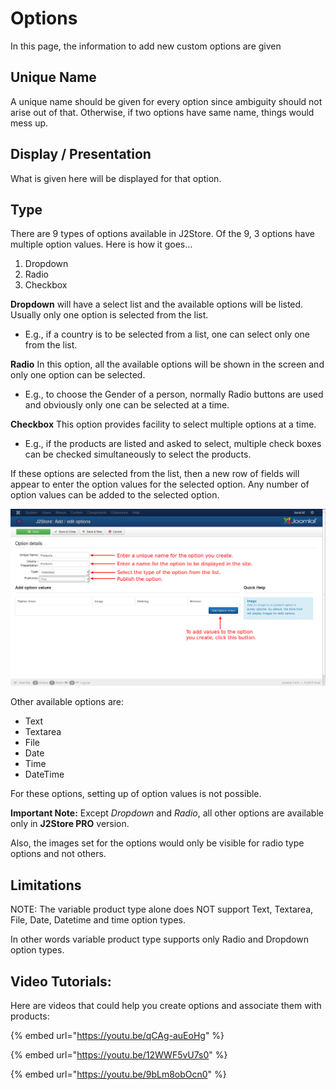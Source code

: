 # Options

In this page, the information to add new custom options are given

## Unique Name <a id="unique-name"></a>

A unique name should be given for every option since ambiguity should not arise out of that. Otherwise, if two options have same name, things would mess up.

## Display / Presentation <a id="display--presentation"></a>

What is given here will be displayed for that option.

## Type <a id="type"></a>

There are 9 types of options available in J2Store. Of the 9, 3 options have multiple option values. Here is how it goes…

1. Dropdown
2. Radio
3. Checkbox

**Dropdown** will have a select list and the available options will be listed. Usually only one option is selected from the list.

* E.g., if a country is to be selected from a list, one can select only one from the list.

**Radio** In this option, all the available options will be shown in the screen and only one option can be selected.

* E.g., to choose the Gender of a person, normally Radio buttons are used and obviously only one can be selected at a time.

**Checkbox** This option provides facility to select multiple options at a time.

* E.g., if the products are listed and asked to select, multiple check boxes can be checked simultaneously to select the products.

If these options are selected from the list, then a new row of fields will appear to enter the option values for the selected option. Any number of option values can be added to the selected option.

![Option of the type checkbox](https://raw.githubusercontent.com/j2store/doc-images/master/catalog/options/options-checkbox.png)

Other available options are:

* Text
* Textarea
* File
* Date
* Time
* DateTime

For these options, setting up of option values is not possible.

**Important Note:** Except _Dropdown_ and _Radio_, all other options are available only in **J2Store PRO** version.

Also, the images set for the options would only be visible for radio type options and not others.

## Limitations <a id="limitations"></a>

 NOTE: The variable product type alone does NOT support Text, Textarea, File, Date, Datetime and time option types.

In other words variable product type supports only Radio and Dropdown option types.

## Video Tutorials: <a id="video-tutorials"></a>

 Here are videos that could help you create options and associate them with products:

{% embed url="https://youtu.be/qCAg-auEoHg" %}

{% embed url="https://youtu.be/12WWF5vU7s0" %}

{% embed url="https://youtu.be/9bLm8obOcn0" %}



